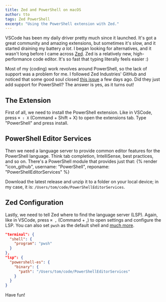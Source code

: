 ```yaml
---
title: Zed and PowerShell on macOS
author: tto
tags: Zed PowerShell
excerpt: "Using the PowerShell extension with Zed."
---
```


VSCode has been my daily driver pretty much since it launched. It's got a great community and amazing extensions, but sometimes it's slow, and it started draining my battery *a lot*. I began looking for alternatives, and it wasn't long before I came across [Zed](https://zed.dev). Zed is a relatively new, high-performance code editor. It's so fast that typing literally feels easier :)

Most of my (coding) work revolves around PowerShell, so the lack of support was a problem for me. I followed Zed Industries' GitHub and noticed that some good soul closed [this issue](https://github.com/zed-industries/extensions/issues/496) a few days ago. Did they just add support for PowerShell? The answer is yes, as it turns out!

## The Extension

First of all, we need to install the PowerShell extension. Like in VSCode, press `⌘ ⇧ X` (Command + Shift + X) to open the extensions tab. Type "PowerShell" and press install.

## PowerShell Editor Services

Then we need a language server to provide common editor features for the PowerShell language. Think tab completion, IntelliSense, best practices, and so on. There's a PowerShell module that provides just that: {% render "icon_github", username: "PowerShell", reponame: "PowerShellEditorServices" %}

Download the latest release and unzip it to a folder on your local device; in my case, it is: `/Users/tom/code/PowerShellEditorServices`.

## Zed Configuration

Lastly, we need to tell Zed where to find the language server (LSP). Again, like in VSCode, press `⌘ ,` (Command + ,) to open settings and configure the LSP. You can also set `pwsh` as the default shell and [much more](https://zed.dev/docs/configuring-zed).

```json
"terminal": {
  "shell": {
    "program": "pwsh"
  }
},
"lsp": {
  "powershell-es": {
    "binary": {
      "path": "/Users/tom/code/PowerShellEditorServices"
    }
  }
}
```

Have fun!
